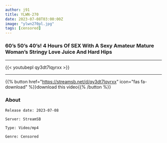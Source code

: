 ```yaml
---
author: j91
title: YLWN-270
date: 2023-07-08T03:00:00Z
image: "ylwn270pl.jpg"
tags: [censored]
---
```


###  60’s 50’s 40’s! 4 Hours Of SEX With A Sexy Amateur Mature Woman’s Stringy Love Juice And Hard Hips
___

{{< youtubepl qy3dt7lqyrxx >}}
___

{{% button href="https://streamsb.net/d/qy3dt7lqyrxx" icon="fas fa-download" %}}download this video{{% /button %}}
### About

`Release date: 2023-07-08`

`Server: StreamSB`

`Type: Video/mp4`

`Genre:	Censored`